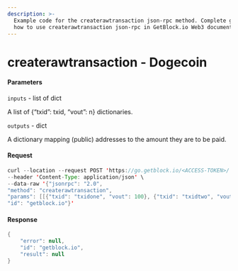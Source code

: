 ```yaml
---
description: >-
  Example code for the createrawtransaction json-rpc method. Сomplete guide on
  how to use createrawtransaction json-rpc in GetBlock.io Web3 documentation.
---
```


# createrawtransaction - Dogecoin

#### Parameters

`inputs` - list of dict

A list of {“txid”: txid, “vout”: n} dictionaries.

`outputs` - dict

A dictionary mapping (public) addresses to the amount they are to be paid.

#### Request

```java
curl --location --request POST 'https://go.getblock.io/<ACCESS-TOKEN>/' \
--header 'Content-Type: application/json' \
--data-raw '{"jsonrpc": "2.0",
"method": "createrawtransaction",
"params": [[{"txid": "txidone", "vout": 100}, {"txid": "txidtwo", "vout": 10}], {"addressone": 10, "addresstwo": 100}],
"id": "getblock.io"}'
```

#### Response

```java
{
    "error": null,
    "id": "getblock.io",
    "result": null
}
```
